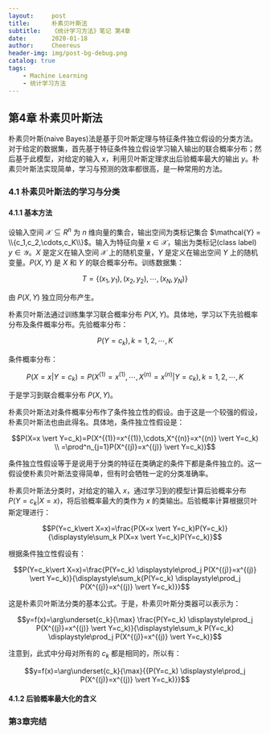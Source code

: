 ```yaml
---
layout:     post
title:      朴素贝叶斯法
subtitle:   《统计学习方法》笔记 第4章
date:       2020-01-18
author:     Cheereus
header-img: img/post-bg-debug.png
catalog: true
tags:
    - Machine Learning
    - 统计学习方法
---
```


## 第4章 朴素贝叶斯法

朴素贝叶斯(naive Bayes)法是基于贝叶斯定理与特征条件独立假设的分类方法。对于给定的数据集，首先基于特征条件独立假设学习输入输出的联合概率分布；然后基于此模型，对给定的输入 $x$，利用贝叶斯定理求出后验概率最大的输出 $y$。朴素贝叶斯法实现简单，学习与预测的效率都很高，是一种常用的方法。

### 4.1 朴素贝叶斯法的学习与分类

#### 4.1.1 基本方法

设输入空间 $\mathcal{X}\subseteq R^n$ 为 $n$ 维向量的集合，输出空间为类标记集合 $\mathcal{Y} = \\{c_1,c_2,\cdots,c_K\\}$。输入为特征向量 $x\in\mathcal{X}$，输出为类标记(class label) $y\in\mathcal{Y}$。$X$ 是定义在输入空间 $\mathcal{X}$ 上的随机变量，$Y$ 是定义在输出空间 $Y$ 上的随机变量。$P(X,Y)$ 是 $X$ 和 $Y$ 的联合概率分布。训练数据集：

$$T=\{(x_1,y_1),(x_2,y_2),\cdots,(x_N,y_N)\}$$

由 $P(X,Y)$ 独立同分布产生。

朴素贝叶斯法通过训练集学习联合概率分布 $P(X,Y)$。具体地，学习以下先验概率分布及条件概率分布。先验概率分布：

$$P(Y=c_k),k=1,2,\cdots,K$$

条件概率分布：

$$P(X=x \vert Y=c_k)=P(X^{(1)}=x^{(1)},\cdots,X^{(n)}=x^{(n)} \vert Y=c_k),k=1,2,\cdots,K$$

于是学习到联合概率分布 $P(X,Y)$。

朴素贝叶斯法对条件概率分布作了条件独立性的假设。由于这是一个较强的假设，朴素贝叶斯法也由此得名。具体地，条件独立性假设是：

$$P(X=x \vert Y=c_k)=P(X^{(1)}=x^{(1)},\cdots,X^{(n)}=x^{(n)} \vert Y=c_k) \\ =\prod^n_{j=1}P(X^{(j)}=x^{(j)} \vert Y=c_k))$$

条件独立性假设等于是说用于分类的特征在类确定的条件下都是条件独立的。这一假设使朴素贝叶斯法变得简单，但有时会牺牲一定的分类准确率。

朴素贝叶斯法分类时，对给定的输入 $x$，通过学习到的模型计算后验概率分布 $P(Y=c_k\vert X=x)$，将后验概率最大的类作为 $x$ 的类输出。后验概率计算根据贝叶斯定理进行：

$$P(Y=c_k\vert X=x)=\frac{P(X=x \vert Y=c_k)P(Y=c_k)}{\displaystyle\sum_k P(X=x \vert Y=c_k)P(Y=c_k)}$$

根据条件独立性假设有：

$$P(Y=c_k\vert X=x)=\frac{P(Y=c_k) \displaystyle\prod_j P(X^{(j)}=x^{(j)} \vert Y=c_k)}{\displaystyle\sum_k{P(Y=c_k) \displaystyle\prod_j P(X^{(j)}=x^{(j)} \vert Y=c_k)}}$$

这是朴素贝叶斯法分类的基本公式。于是，朴素贝叶斯分类器可以表示为：

$$y=f(x)=\arg\underset{c_k}{\max} \frac{P(Y=c_k) \displaystyle\prod_j P(X^{(j)}=x^{(j)} \vert Y=c_k)}{\displaystyle\sum_k P(Y=c_k) \displaystyle\prod_j P(X^{(j)}=x^{(j)} \vert Y=c_k)}$$

注意到，此式中分母对所有的 $c_k$ 都是相同的，所以有：

$$y=f(x)=\arg\underset{c_k}{\max}{{P(Y=c_k) \displaystyle\prod_j P(X^{(j)}=x^{(j)} \vert Y=c_k)}}$$

#### 4.1.2 后验概率最大化的含义



### 第3章完结
